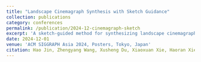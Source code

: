 ```yaml
---
title: "Landscape Cinemagraph Synthesis with Sketch Guidance"
collection: publications
category: conferences
permalink: /publication/2024-12-cinemagraph-sketch
excerpt: 'A sketch-guided method for synthesizing landscape cinemagraphs using generative techniques.'
date: 2024-12-01
venue: 'ACM SIGGRAPH Asia 2024, Posters, Tokyo, Japan'
citation: Hao Jin, Zhengyang Wang, Xusheng Du, Xiaoxuan Xie, Haoran Xie.
---
```

